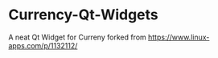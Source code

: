 # Currency-Qt-Widgets

A neat Qt Widget for Curreny forked from https://www.linux-apps.com/p/1132112/
